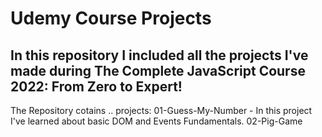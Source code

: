 # Udemy Course Projects

## In this repository I included all the projects I've made during The Complete JavaScript Course 2022: From Zero to Expert!

The Repository cotains .. projects:
01-Guess-My-Number - In this project I've learned about basic DOM and Events Fundamentals.
02-Pig-Game
